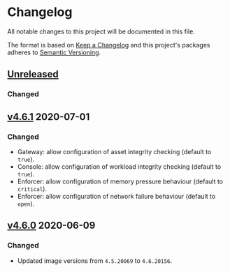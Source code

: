 # Changelog

All notable changes to this project will be documented in this file.

The format is based on [Keep a Changelog](http://keepachangelog.com/en/1.0.0/)
and this project's packages adheres to [Semantic Versioning](http://semver.org/spec/v2.0.0.html).

## [Unreleased]

### Changed

## [v4.6.1] 2020-07-01

### Changed

- Gateway: allow configuration of asset integrity checking (default to `true`).
- Console: allow configuration of workload integrity checking (default to `true`).
- Enforcer: allow configuration of memory pressure behaviour (default to `critical`).
- Enforcer: allow configuration of network failure behaviour (default to `open`).

## [v4.6.0] 2020-06-09

### Changed

- Updated image versions from `4.5.20069` to `4.6.20156`.

[Unreleased]: https://github.com/giantswarm/aqua-app/compare/v4.6.1...master
[v4.6.1]: https://github.com/giantswarm/aqua-app/releases/tag/v4.6.1
[v4.6.0]: https://github.com/giantswarm/aqua-app/releases/tag/v4.6.0
